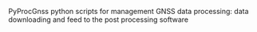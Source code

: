 PyProcGnss
python scripts for management GNSS data processing: data downloading and feed to the post processing software